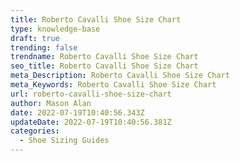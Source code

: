 ```yaml
---
title: Roberto Cavalli Shoe Size Chart
type: knowledge-base
draft: true
trending: false
trendname: Roberto Cavalli Shoe Size Chart
seo_title: Roberto Cavalli Shoe Size Chart
meta_Description: Roberto Cavalli Shoe Size Chart
meta_Keywords: Roberto Cavalli Shoe Size Chart
url: roberto-cavalli-shoe-size-chart
author: Mason Alan
date: 2022-07-19T10:40:56.343Z
updateDate: 2022-07-19T10:40:56.381Z
categories:
  - Shoe Sizing Guides
---
```

